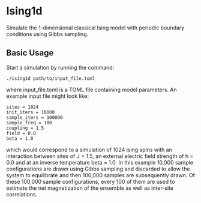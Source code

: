 # Ising1d

Simulate the 1-dimensional classical Ising model with periodic boundary
conditions using Gibbs sampling.

## Basic Usage

Start a simulation by running the command:

    ./ising1d path/to/input_file.toml

where input_file.toml is a TOML file containing model parameters. An example
input file might look like:

    sites = 1024
    init_iters = 10000
    sample_iters = 100000
    sample_freq = 100
    coupling = 1.5
    field = 0.0
    beta = 1.0

which would correspond to a simulation of 1024 ising spins with an interaction
between sites of J = 1.5, an external electric field strength of h = 0.0 and at
an inverse temperature beta = 1.0. In this example 10,000 sample configurations
are drawn using Gibbs sampling and discarded to allow the system to equilibrate
and then 100,000 samples are subsequently drawn. Of these 100,000 sample
configurations, every 100 of them are used to estimate the net magnetization of
the ensemble as well as inter-site correlations.
